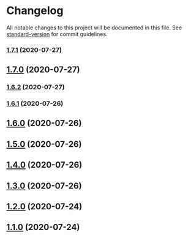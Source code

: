 # Changelog

All notable changes to this project will be documented in this file. See [standard-version](https://github.com/conventional-changelog/standard-version) for commit guidelines.

### [1.7.1](https://github.com/guan840912/flask-uploadfile/compare/v1.7.0...v1.7.1) (2020-07-27)

## [1.7.0](https://github.com/guan840912/flask-uploadfile/compare/v1.6.2...v1.7.0) (2020-07-27)

### [1.6.2](https://github.com/guan840912/flask-uploadfile/compare/v1.6.1...v1.6.2) (2020-07-27)

### [1.6.1](https://github.com/guan840912/flask-uploadfile/compare/v1.6.0...v1.6.1) (2020-07-26)

## [1.6.0](https://github.com/guan840912/flask-uploadfile/compare/v1.5.0...v1.6.0) (2020-07-26)

## [1.5.0](https://github.com/guan840912/flask-uploadfile/compare/v1.4.0...v1.5.0) (2020-07-26)

## [1.4.0](https://github.com/guan840912/flask-uploadfile/compare/v1.3.0...v1.4.0) (2020-07-26)

## [1.3.0](https://github.com/guan840912/flask-uploadfile/compare/v1.2.0...v1.3.0) (2020-07-26)

## [1.2.0](https://github.com/guan840912/flask-uploadfile/compare/v1.1.0...v1.2.0) (2020-07-24)

## [1.1.0](https://github.com/guan840912/flask-uploadfile/compare/v1.0.0...v1.1.0) (2020-07-24)
